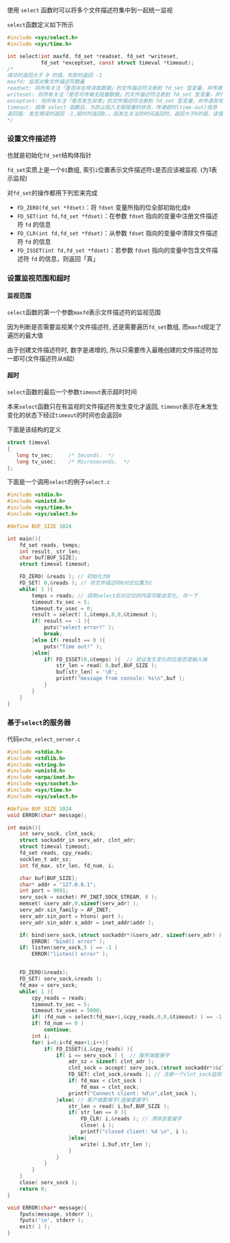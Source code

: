 使用 ```select``` 函数时可以将多个文件描述符集中到一起统一监视

```select```函数定义如下所示

```c
#include <sys/select.h>
#include <sys/time.h>

int select(int maxfd, fd_set *readset, fd_set *writeset,
           fd_set *exceptset, const struct timeval *timeout);
/*
成功时返回大于 0 的值，失败时返回 -1
maxfd: 监视对象文件描述符数量
readset: 将所有关注「是否存在待读取数据」的文件描述符注册到 fd_set 型变量，并传递其地址值。
writeset: 将所有关注「是否可传输无阻塞数据」的文件描述符注册到 fd_set 型变量，并传递其地址值。
exceptset: 将所有关注「是否发生异常」的文件描述符注册到 fd_set 型变量，并传递其地址值。
timeout: 调用 select 函数后，为防止陷入无限阻塞的状态，传递超时(time-out)信息
返回值: 发生错误时返回 -1,超时时返回0,。因发生关注的时间返回时，返回大于0的值，该值是发生事件的文件描述符数。
*/
```

### 设置文件描述符

也就是初始化```fd_set```结构体指针

```fd_set```实质上是一个```01```数组, 索引```i```位置表示文件描述符```i```是否应该被监视. (为$1$表示监视)

对```fd_set```的操作都用下列宏来完成

- `FD_ZERO(fd_set *fdset)`：将 ```fdset``` 变量所指的位全部初始化成```0```
- `FD_SET(int fd,fd_set *fdset)`：在参数 ```fdset``` 指向的变量中注册文件描述符 ```fd``` 的信息
- `FD_CLR(int fd,fd_set *fdset)`：从参数 ```fdset``` 指向的变量中清除文件描述符 ```fd``` 的信息
- `FD_ISSET(int fd,fd_set *fdset)`：若参数 ```fdset``` 指向的变量中包含文件描述符 ```fd``` 的信息，则返回「真」

 

### 设置监视范围和超时

#### 监视范围

```select```函数的第一个参数```maxfd```表示文件描述符的监视范围

因为判断是否需要监视某个文件描述符, 还是需要遍历```fd_set```数组, 而```maxfd```规定了遍历的最大值

由于创建文件描述符时, 数字是递增的, 所以只需要传入最晚创建的文件描述符加一即可(文件描述符从```0```起)

#### 超时

```select```函数的最后一个参数```timeout```表示超时时间

本来```select```函数只在有监视的文件描述符发生变化才返回, ```timeout```表示在未发生变化的状态下经过```timeout```的时间也会返回```0```

下面是该结构的定义

```c
struct timeval
{
   long tv_sec;		/* Seconds.  */
   long tv_usec;	/* Microseconds.  */
};
```

下面是一个调用```select```的例子```select.c```

```c
#include <stdio.h>
#include <unistd.h>
#include <sys/time.h>
#include <sys/select.h>

#define BUF_SIZE 1024

int main(){
    fd_set reads, temps;
    int result, str_len;
    char buf[BUF_SIZE];
    struct timeval timeout;

    FD_ZERO( &reads ); // 初始化为0
    FD_SET( 0,&reads ); // 将文件描述符0对应位置为1
    while( 1 ){
        temps = reads; // 调用select后对应位的内容可能会变化, 存一下
        timeout.tv_sec = 5;
        timeout.tv_usec = 0;
        result = select( 1,&temps,0,0,&timeout );
        if( result == -1 ){
            puts("select error!" );
            break;
        }else if( result == 0 ){
            puts("Time out!" );
        }else{
            if( FD_ISSET(0,&temps) ){  // 验证发生变化的位是否是输入端
                str_len = read( 0,buf,BUF_SIZE );
                buf[str_len] = '\0';
                printf("message from console: %s\n",buf );
            }
        }
    }
}
```



### 基于```select```的服务器

代码```echo_select_server.c```

```c
#include <stdio.h>
#include <stdlib.h>
#include <string.h>
#include <unistd.h>
#include <arpa/inet.h>
#include <sys/socket.h>
#include <sys/time.h>
#include <sys/select.h>

#define BUF_SIZE 1024
void ERROR(char* message);

int main(){
    int serv_sock, clnt_sock;
    struct sockaddr_in serv_adr, clnt_adr;
    struct timeval timeout;
    fd_set reads, cpy_reads;
    socklen_t adr_sz;
    int fd_max, str_len, fd_num, i;

    char buf[BUF_SIZE];
    char* addr = "127.0.0.1";
    int port = 9091;
    serv_sock = socket( PF_INET,SOCK_STREAM, 0 );
    memset( &serv_adr,0,sizeof(serv_adr) );
    serv_adr.sin_family = AF_INET;
    serv_adr.sin_port = htons( port );
    serv_adr.sin_addr.s_addr = inet_addr(addr );

    if( bind(serv_sock,(struct sockaddr*)&serv_adr, sizeof(serv_adr) ) == -1 )
        ERROR( "bind() error" );
    if( listen(serv_sock,5 ) == -1 )
        ERROR("listen() error" );


    FD_ZERO(&reads);
    FD_SET( serv_sock,&reads );
    fd_max = serv_sock;
    while( 1 ){
        cpy_reads = reads;
        timeout.tv_sec = 5;
        timeout.tv_usec = 5000;
        if( (fd_num = select(fd_max+1,&cpy_reads,0,0,&timeout) ) == -1 )            break;
        if( fd_num == 0 )
            continue;
        int i;
        for( i=0;i<fd_max+1;i++){
            if( FD_ISSET(i,&cpy_reads) ){
                if( i == serv_sock ) {  // 服务端套接字
                    adr_sz = sizeof( clnt_adr );
                    clnt_sock = accept( serv_sock,(struct sockaddr*)&clnt_adr,&adr_sz );
                    FD_SET( clnt_sock,&reads ); // 注册一个clnt_sock监视
                    if( fd_max < clnt_sock )
                        fd_max = clnt_sock;
                    printf("Connect client: %d\n",clnt_sock );
                }else{ // 客户端套接字(连接套接字)
                    str_len = read( i,buf,BUF_SIZE );
                    if( str_len == 0 ){
                        FD_CLR( i,&reads ); // 清除该套接字
                        close( i );
                        printf("closed client: %d \n", i );
                    }else{
                        write( i,buf,str_len );
                    }
                }
            }
        }
    }
    close( serv_sock );
    return 0;
}

void ERROR(char* message){
    fputs(message, stderr );
    fputs('\n', stderr );
    exit( 1 );
}
```

